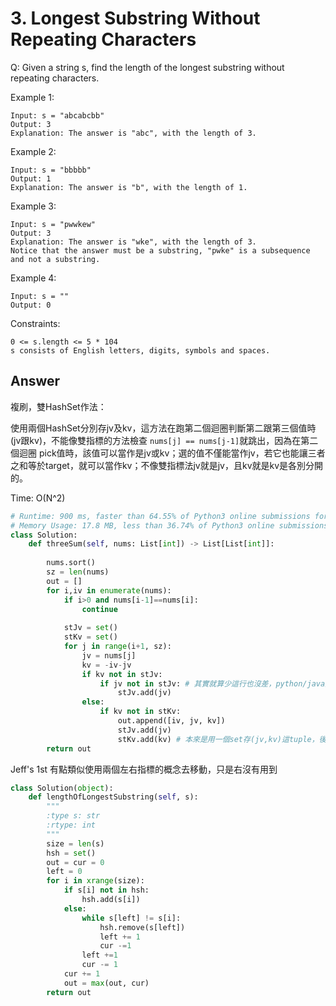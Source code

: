 # 3. Longest Substring Without Repeating Characters
Q: Given a string s, find the length of the longest substring without repeating characters.

Example 1:
```
Input: s = "abcabcbb"
Output: 3
Explanation: The answer is "abc", with the length of 3.
```
Example 2:
```
Input: s = "bbbbb"
Output: 1
Explanation: The answer is "b", with the length of 1.
```
Example 3:
```
Input: s = "pwwkew"
Output: 3
Explanation: The answer is "wke", with the length of 3.
Notice that the answer must be a substring, "pwke" is a subsequence and not a substring.
```
Example 4:
```
Input: s = ""
Output: 0
```

Constraints:
```
0 <= s.length <= 5 * 104
s consists of English letters, digits, symbols and spaces.
```

## Answer
複刷，雙HashSet作法：

使用兩個HashSet分別存jv及kv，這方法在跑第二個迴圈判斷第二跟第三個值時(jv跟kv)，不能像雙指標的方法檢查 `nums[j] == nums[j-1]`就跳出，因為在第二個迴圈 pick值時，該值可以當作是jv或kv；選的值不僅能當作jv，若它也能讓三者之和等於target，就可以當作kv；不像雙指標法jv就是jv，且kv就是kv是各別分開的。

Time: O(N^2)
```python
# Runtime: 900 ms, faster than 64.55% of Python3 online submissions for 3Sum.
# Memory Usage: 17.8 MB, less than 36.74% of Python3 online submissions for 3Sum.
class Solution:
    def threeSum(self, nums: List[int]) -> List[List[int]]:
        
        nums.sort()
        sz = len(nums)
        out = []
        for i,iv in enumerate(nums):
            if i>0 and nums[i-1]==nums[i]:
                continue
            
            stJv = set()
            stKv = set()
            for j in range(i+1, sz):
                jv = nums[j]
                kv = -iv-jv
                if kv not in stJv:
                    if jv not in stJv: # 其實就算少這行也沒差，python/java加重覆值進set都不會拋錯
                        stJv.add(jv)
                else:
                    if kv not in stKv:
                        out.append([iv, jv, kv])
                        stJv.add(jv)
                        stKv.add(kv) # 本來是用一個set存(jv,kv)這tuple，後來才簡化成只存kv；因為iv已經固定，此時kv再固定會讓jv只有一種可能，因此只要判斷kv即可
        return out
```

Jeff's 1st
有點類似使用兩個左右指標的概念去移動，只是右沒有用到
```python
class Solution(object):
    def lengthOfLongestSubstring(self, s):
        """
        :type s: str
        :rtype: int
        """
        size = len(s)
        hsh = set()
        out = cur = 0
        left = 0
        for i in xrange(size):
            if s[i] not in hsh:
                hsh.add(s[i])
            else:
                while s[left] != s[i]:
                    hsh.remove(s[left])
                    left += 1
                    cur -=1
                left +=1
                cur -= 1
            cur += 1 
            out = max(out, cur)
        return out
```